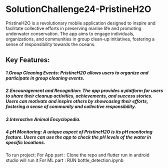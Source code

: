 # SolutionChallenge24-PristineH2O
PristineH2O is a revolutionary mobile application designed to inspire and facilitate collective efforts in preserving marine life and promoting underwater conservation. The app aims to engage individuals, organizations, and communities in group clean-up initiatives, fostering a sense of responsibility towards the oceans.

## Key Features:
##### 1.Group Cleaning Events: PristineH2O allows users to organize and participate in group cleaning events. 
##### 2.Encouragement and Recognition: The app provides a platform for users to share their cleanup activities, achievements, and success stories. Users can motivate and inspire others by showcasing their efforts, fostering a sense of community and collective responsibility.
##### 3.Interactive Animal Encyclopedia.
##### 4.pH Monitoring: A unique aspect of PristineH2O is its pH monitoring feature. Users can use the app to check the pH levels of the water in specific locations. 


To run project:
For App part : Clone the repo and flutter run in android studio will run it
For ML part : RUN bottle_detection.ipynb
